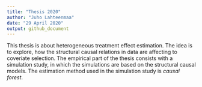 ```yaml
---
title: "Thesis 2020"
author: "Juho Lahteenmaa"
date: "29 April 2020"
output: github_document
---
```


This thesis is about heterogeneous treatment effect estimation. The idea is to explore, how the structural causal relations in data are affecting to coveriate selection. The empirical part of the thesis consists with a simulation study, in which the simulations are based on the structural causal models. The estimation method used in the simulation study  is _causal forest_.
